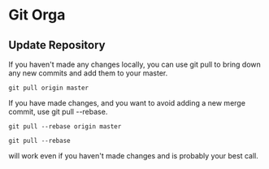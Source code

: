 # Git Orga




## Update Repository

If you haven't made any changes locally, you can use git pull to bring down any new commits and add them to your master.

`git pull origin master`

If you have made changes, and you want to avoid adding a new merge commit, use git pull --rebase.

`git pull --rebase origin master`

`git pull --rebase`

will work even if you haven't made changes and is probably your best call.
